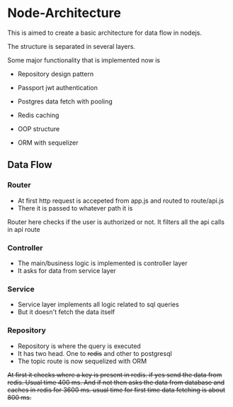 # Node-Architecture

This is aimed to create a basic architecture for data flow in nodejs.

The structure is separated in several layers.

Some major functionality that is implemented now is

- Repository design pattern
- Passport jwt authentication
- Postgres data fetch with pooling
- Redis caching
- OOP structure

- ORM with sequelizer

## Data Flow

### Router

- At first http request is accepeted from app.js and routed to route/api.js
- There it is passed to whatever path it is

Router here checks if the user is authorized or not. It filters all the api calls in api route

### Controller

- The main/business logic is implemented is controller layer
- It asks for data from service layer

### Service

- Service layer implements all logic related to sql queries
- But it doesn't fetch the data itself

### Repository

- Repository is where the query is executed
- It has two head. One to  ~~redis~~ and other to postgresql
- The topic route is now sequelized with ORM

~~At first it checks where a key is present in redis. if yes send the data from redis. Usual time 400 ms. And if not then asks the data from database and caches in redis for 3600 ms. usual time for first time data fetching is about 800 ms.~~ 